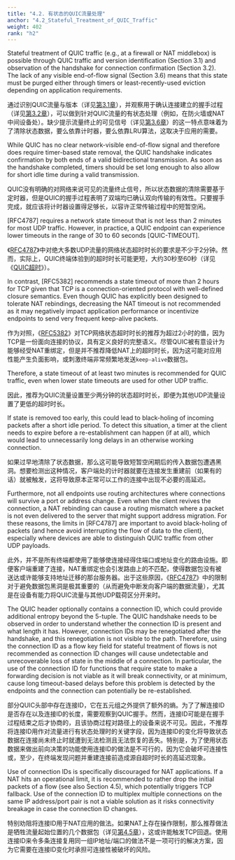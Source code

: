 ```yaml
---
title: "4.2. 有状态的QUIC流量处理"
anchor: "4.2_Stateful_Treatment_of_QUIC_Traffic"
weight: 402
rank: "h2"
---
```


Stateful treatment of QUIC traffic (e.g., at a firewall or NAT middlebox) is possible through QUIC traffic and version identification (Section 3.1) and observation of the handshake for connection confirmation (Section 3.2). The lack of any visible end-of-flow signal (Section 3.6) means that this state must be purged either through timers or least-recently-used eviction depending on application requirements.

通过识别QUIC流量与版本（详见[第3.1章]()），并观察用于确认连接建立的握手过程（详见[第3.2章]()），可以做到针对QUIC流量的有状态处理（例如，在防火墙或NAT中间设备处）。缺少提示流量终止的可见信号（详见[第3.6章]()）的这一特点意味着为了清除状态数据，要么依靠计时器，要么依靠LRU算法，这取决于应用的需要。

While QUIC has no clear network-visible end-of-flow signal and therefore does require timer-based state removal, the QUIC handshake indicates confirmation by both ends of a valid bidirectional transmission. As soon as the handshake completed, timers should be set long enough to also allow for short idle time during a valid transmission.

QUIC没有明确的对网络来说可见的流量终止信号，所以状态数据的清除需要基于定时器，但是QUIC的握手过程表明了双端均已确认双向传输的有效性。只要握手完成，就应该将计时器设置得足够长，以容许正常传输过程中的短暂空闲。

[RFC4787] requires a network state timeout that is not less than 2 minutes for most UDP traffic. However, in practice, a QUIC endpoint can experience lower timeouts in the range of 30 to 60 seconds [QUIC-TIMEOUT].

《[RFC4787]()》中对绝大多数UDP流量的网络状态超时时长的要求是不少于2分钟。然而，实际上，QUIC终端体验到的超时时长可能更短，大约30秒至60秒（详见《[QUIC超时]()》）。

In contrast, [RFC5382] recommends a state timeout of more than 2 hours for TCP given that TCP is a connection-oriented protocol with well-defined closure semantics. Even though QUIC has explicitly been designed to tolerate NAT rebindings, decreasing the NAT timeout is not recommended as it may negatively impact application performance or incentivize endpoints to send very frequent keep-alive packets.

作为对照，《[RFC5382]()》对TCP网络状态超时时长的推荐为超过2小时的值，因为TCP是一份面向连接的协议，具有定义良好的完整语义。尽管QUIC被有意设计为能够经受NAT重绑定，但是并不推荐降低NAT上的超时时长，因为这可能对应用性能产生负面影响，或刺激终端非常频繁地发送`keep-alive`数据包。

Therefore, a state timeout of at least two minutes is recommended for QUIC traffic, even when lower state timeouts are used for other UDP traffic.

因此，推荐为QUIC流量设置至少两分钟的状态超时时长，即便为其他UDP流量设置了更低的超时时长。

If state is removed too early, this could lead to black-holing of incoming packets after a short idle period. To detect this situation, a timer at the client needs to expire before a re-establishment can happen (if at all), which would lead to unnecessarily long delays in an otherwise working connection.

如果过早地清除了状态数据，那么这可能导致短暂空闲期后的传入数据包遭遇黑洞。想要检测出这种情况，客户端处的计时器就要在连接发生重建前（如果有的话）就被触发，这将导致原本正常可以工作的连接中出现不必要的高延迟。

Furthermore, not all endpoints use routing architectures where connections will survive a port or address change. Even when the client revives the connection, a NAT rebinding can cause a routing mismatch where a packet is not even delivered to the server that might support address migration. For these reasons, the limits in [RFC4787] are important to avoid black-holing of packets (and hence avoid interrupting the flow of data to the client), especially where devices are able to distinguish QUIC traffic from other UDP payloads.

此外，并不是所有终端都使用了能够使连接经得住端口或地址变化的路由设施。即便客户端重建了连接，NAT重绑定也会引发路由上的不匹配，使得数据包没有被送达或许能够支持地址迁移的那台服务器。出于这些原因，《[RFC4787]()》中的限制对于避免数据包黑洞是极其重要的（从而避免中断发向客户端的数据流量），尤其是在设备有能力将QUIC流量与其他UDP载荷区分开来时。

The QUIC header optionally contains a connection ID, which could provide additional entropy beyond the 5-tuple. The QUIC handshake needs to be observed in order to understand whether the connection ID is present and what length it has. However, connection IDs may be renegotiated after the handshake, and this renegotiation is not visible to the path. Therefore, using the connection ID as a flow key field for stateful treatment of flows is not recommended as connection ID changes will cause undetectable and unrecoverable loss of state in the middle of a connection. In particular, the use of the connection ID for functions that require state to make a forwarding decision is not viable as it will break connectivity, or at minimum, cause long timeout-based delays before this problem is detected by the endpoints and the connection can potentially be re-established.

部分QUIC头部中存在连接ID，它在五元组之外提供了额外的熵。为了了解连接ID是否存在以及连接ID的长度，需要观察到QUIC握手。然而，连接ID可能是在握手过程结束之后才协商的，且该协商过程对路径上的设备来说不可见。因此，不推荐将连接ID用作对流量进行有状态处理时的关键字段，因为连接ID的变化将导致状态数据在连接尚未终止时就遭到无法检测且无法恢复的丢失。特别是，为了使用状态数据来做出前向决策的功能使用连接ID的做法是不可行的，因为它会破坏可连接性或，至少，在终端发现问题并重建连接前造成源自超时时长的高延迟现象。

Use of connection IDs is specifically discouraged for NAT applications. If a NAT hits an operational limit, it is recommended to rather drop the initial packets of a flow (see also Section 4.5), which potentially triggers TCP fallback. Use of the connection ID to multiplex multiple connections on the same IP address/port pair is not a viable solution as it risks connectivity breakage in case the connection ID changes.

特别劝阻将连接ID用于NAT应用的做法。如果NAT上存在操作限制，那么推荐做法是牺牲流量起始位置的几个数据包（详见[第4.5章]()），这或许能触发TCP回退。使用连接ID来令多条连接复用同一组IP地址/端口的做法不是一项可行的解决方案，因为它需要在连接ID变化时承担可连接性被破坏的风险。
